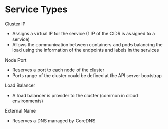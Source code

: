 # Service Types

Cluster IP
- Assigns a virtual IP for the service (1 IP of the CIDR is assigned to a service)
- Allows the communication between containers and pods balancing the load using
  the information of the endpoints and labels in the services

Node Port
- Reserves a port to each node of the cluster
- Ports range of the cluster could be defined at the API server bootstrap

Load Balancer
- A load balancer is provider to the cluster (common in cloud environments)

External Name
- Reserves a DNS managed by CoreDNS